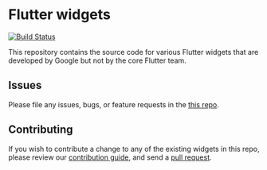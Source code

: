 # Flutter widgets

[![Build Status](https://travis-ci.org/google/flutter.widgets.svg?branch=master)](https://travis-ci.org/google/flutter.widgets)

This repository contains the source code for various Flutter widgets that are
developed by Google but not by the core Flutter team.

## Issues

Please file any issues, bugs, or feature requests in the [this
repo](https://github.com/google/flutter.widgets/issues/new).

## Contributing

If you wish to contribute a change to any of the existing widgets in this repo,
please review our [contribution guide](https://github.com/google/flutter.widgets/blob/master/CONTRIBUTING.md),
and send a [pull request](https://github.com/google/flutter.widgets/pulls).

